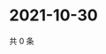 # 2021-10-30

共 0 条

<!-- BEGIN WEIBO -->
<!-- 最后更新时间 Sat Oct 30 2021 02:00:58 GMT+0800 (China Standard Time) -->

<!-- END WEIBO -->
